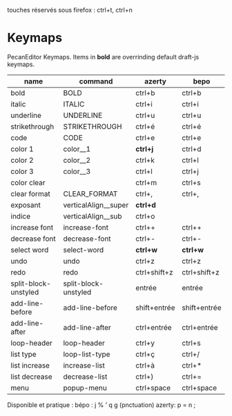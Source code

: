 touches réservés sous firefox : ctrl+t, ctrl+n

# Keymaps

PecanEditor Keymaps. Items in **bold** are overrinding default draft-js keymaps.

| name                 | command                | azerty       | bepo         |
| -------------------- | ---------------------- | ------------ | ------------ |
| bold                 | BOLD                   | ctrl+b       | ctrl+b       |
| italic               | ITALIC                 | ctrl+i       | ctrl+i       |
| underline            | UNDERLINE              | ctrl+u       | ctrl+u       |
| strikethrough        | STRIKETHROUGH          | ctrl+é       | ctrl+é       |
| code                 | CODE                   | ctrl+e       | ctrl+e       |
| color 1              | color\_\_1             | **ctrl+j**   | ctrl+d       |
| color 2              | color\_\_2             | ctrl+k       | ctrl+l       |
| color 3              | color\_\_3             | ctrl+l       | ctrl+j       |
| color clear          |                        | ctrl+m       | ctrl+s       |
| clear format         | CLEAR_FORMAT           | ctrl+,       | ctrl+,       |
| exposant             | verticalAlign\_\_super | **ctrl+d**   |              |
| indice               | verticalAlign\_\_sub   | ctrl+o       |              |
| increase font        | increase-font          | ctrl++       | ctrl++       |
| decrease font        | decrease-font          | ctrl+-       | ctrl+-       |
| select word          | select-word            | **ctrl+w**   | **ctrl+w**   |
| undo                 | undo                   | ctrl+z       | ctrl+z       |
| redo                 | redo                   | ctrl+shift+z | ctrl+shift+z |
| split-block-unstyled | split-block-unstyled   | entrée       | entrée       |
| add-line-before      | add-line-before        | shift+entrée | shift+entrée |
| add-line-after       | add-line-after         | ctrl+entrée  | ctrl+entrée  |
| loop-header          | loop-header            | ctrl+y       | ctrl+s       |
| list type            | loop-list-type         | ctrl+ç       | ctrl+/       |
| list increase        | increase-list          | ctrl+à       | ctrl+\*      |
| list decrease        | decrease-list          | ctrl+)       | ctrl+=       |
| menu                 | popup-menu             | ctrl+space   | ctrl+space   |

Disponible et pratique :
bépo : j % ’ q g (pnctuation)
azerty: p = n ;
